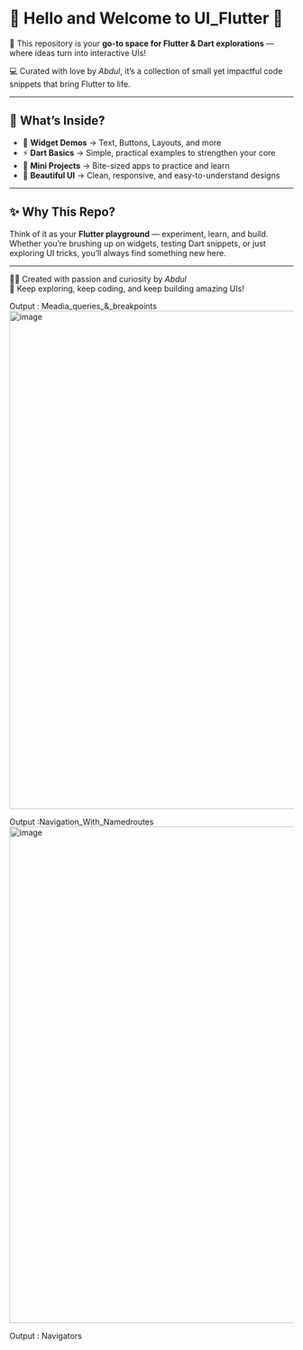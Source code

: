 # 👋 Hello and Welcome to **UI_Flutter** 🌈  

🚀 This repository is your **go-to space for Flutter & Dart explorations** — where ideas turn into interactive UIs!  

💻 Curated with love by *Abdul*, it’s a collection of small yet impactful code snippets that bring Flutter to life.  

---

## 🌟 What’s Inside?
- 🧩 **Widget Demos** → Text, Buttons, Layouts, and more  
- ⚡ **Dart Basics** → Simple, practical examples to strengthen your core  
- 🎯 **Mini Projects** → Bite-sized apps to practice and learn  
- 🎨 **Beautiful UI** → Clean, responsive, and easy-to-understand designs  

---

## ✨ Why This Repo?
Think of it as your **Flutter playground** — experiment, learn, and build. Whether you’re brushing up on widgets, testing Dart snippets, or just exploring UI tricks, you’ll always find something new here.  

---

👩‍💻 Created with passion and curiosity by *Abdul*  
📌 Keep exploring, keep coding, and keep building amazing UIs!  

 Output : Meadia_queries_&_breakpoints
<img width="937" height="884" alt="image" src="https://github.com/user-attachments/assets/07af6ec9-2059-4b1d-aa7e-ae3cb5cc3720" />

 Output :Navigation_With_Namedroutes
 <img width="931" height="881" alt="image" src="https://github.com/user-attachments/assets/3fc8b874-28dd-43a4-89e4-0cdade9df60c" />

 Output : Navigators

 



